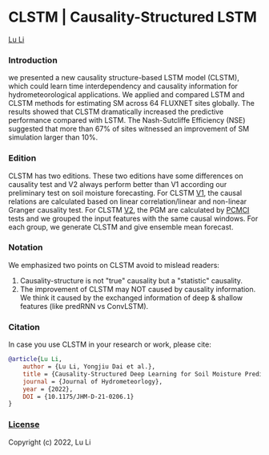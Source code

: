 # CLSTM | Causality-Structured LSTM
[Lu Li](https://www.researchgate.net/profile/Lu-Li-69?ev=hdr_xprf)

### Introduction

we presented a new causality structure-based LSTM model (CLSTM), which could learn time interdependency and causality information for hydrometeorological applications. We applied and compared LSTM and CLSTM methods for estimating SM across 64 FLUXNET sites globally. The results showed that CLSTM dramatically increased the predictive performance compared with LSTM. The Nash-Sutcliffe Efficiency (NSE) suggested that more than 67% of sites witnessed an improvement of SM simulation larger than 10%.

### Edition

CLSTM has two editions. These two editions have some differences on causality test and V2 always perform better than V1 according our preliminary test on soil moisture forecasting. For CLSTM [V1](https://github.com/leelew/CLSTM/tree/main/v1), the causal relations are calculated based on linear correlation/linear and non-linear Granger causality test. For CLSTM [V2](https://github.com/leelew/CLSTM/tree/main/v2), the PGM are calculated by [PCMCI](https://github.com/jakobrunge) tests and we grouped the input features with the same causal windows. For each group, we generate CLSTM and give ensemble mean forecast.

### Notation

We emphasized two points on CLSTM avoid to mislead readers:
1) Causality-structure is not "true" causality but a "statistic" causality. 
2) The improvement of CLSTM may NOT caused by causality information. We think it caused by the exchanged information of deep & shallow features (like predRNN vs ConvLSTM).

### Citation

In case you use CLSTM in your research or work, please cite:

```bibtex
@article{Lu Li,
    author = {Lu Li, Yongjiu Dai et al.},
    title = {Causality-Structured Deep Learning for Soil Moisture Predictions},
    journal = {Journal of Hydrometeorlogy},
    year = {2022},
    DOI = {10.1175/JHM-D-21-0206.1}
}
```

### [License](https://github.com/leelew/CLSTM/LICENSE)

Copyright (c) 2022, Lu Li

